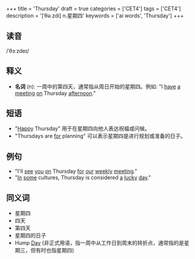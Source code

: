 +++
title = 'Thursday'
draft = true
categories = ['CET4']
tags = ['CET4']
description = '[ˈθəːzdi] n.星期四'
keywords = ['ai words', 'Thursday']
+++

## 读音
/ˈθɜːzdeɪ/

## 释义
- **名词** (n): 一周中的第四天，通常指从周日开始的星期四。例如: "I [have](/post/have/) [a](/post/a/) [meeting](/post/meeting/) [on](/post/on/) Thursday [afternoon](/post/afternoon/)."

## 短语
- "[Happy](/post/happy/) Thursday" 用于在星期四向他人表达祝福或问候。
- "Thursdays are [for](/post/for/) planning" 可以表示星期四是进行规划或准备的日子。

## 例句
- "I'll [see](/post/see/) [you](/post/you/) [on](/post/on/) Thursday [for](/post/for/) [our](/post/our/) [weekly](/post/weekly/) [meeting](/post/meeting/)."
- "[In](/post/in/) [some](/post/some/) cultures, Thursday is considered [a](/post/a/) [lucky](/post/lucky/) [day](/post/day/)."

## 同义词
- 星期四
- 四天
- 第四天
- 星期四的日子
- Hump [Day](/post/day/) (非正式用语，指一周中从工作日到周末的转折点，通常指的是星期三，但有时也指星期四)
